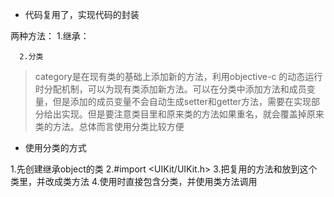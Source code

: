 - 代码复用了，实现代码的封装
 
 两种方法：
      1.继承：
      
      
      
      2.分类
   >category是在现有类的基础上添加新的方法，利用objective-c 的动态运行时分配机制，可以为现有类添加新方法。可以在分类中添加方法和成员变量，但是添加的成员变量不会自动生成setter和getter方法，需要在实现部分给出实现。但是要注意类目里和原来类的方法如果重名，就会覆盖掉原来类的方法。总体而言使用分类比较方便



 - 使用分类的方式
   
 1.先创建继承object的类
 2.#import <UIKit/UIKit.h>
 3.把复用的方法和放到这个类里，并改成类方法
 4.使用时直接包含分类，并使用类方法调用
 
         
      
 
      